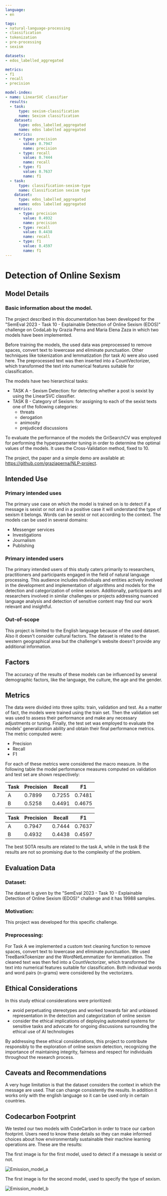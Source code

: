 ```yaml
---
language:
- en

tags:
- natural-language-processing
- classification
- tokenization
- pre-processing
- sexism

datasets:
- edos_labelled_aggregated

metrics:
- f1
- recall
- precision

model-index:
- name: LinearSVC classifier
  results:
  - task:
      type: sexism-classification
      name: Sexism classification
    dataset:
      type: edos_labelled_aggregated
      name: edos labelled aggregated
    metrics:
      - type: precision
        value: 0.7947
        name: precision
      - type: recall
        value: 0.7444
        name: recall
      - type: f1
        value: 0.7637
        name: f1
  - task:
      type: classification-sexism-type
      name: Classification sexism type
    dataset:
      type: edos_labelled_aggregated
      name: edos labelled aggregated
    metrics:
      - type: precision
        value: 0.4932
        name: precision
      - type: recall
        value: 0.4438
        name: recall
      - type: f1
        value: 0.4597
        name: f1
---
```


# Detection of Online Sexism


## Model Details 
### Basic information about the model.
The project described in this documentation has been developed for the "SemEval 2023 - Task 10 - Explainable Detection of Online Sexism (EDOS)" challenge on CodaLab by Grazia Perna and Maria Elena Zaza in which two models have been implemented.

Before training the models, the used data was preprocessed to remove spaces, convert text to lowercase and eliminate punctuation. Other techniques like tokenization and lemmatization (for task A) were also used here.
The preprocessed text was then inserted into a CountVectorizer, which transformed the text into numerical features suitable for classification.

The models have two hierarchical tasks:
- TASK A - Sexism Detection: for detecting whether a post is sexist by using the LinearSVC classifier.
- TASK B - Category of Sexism: for assigning to each of the sexist texts one of the following categories:
    - threats
    - derogation
    - animosity
    - prejudiced discussions

To evaluate the performance of the models the GriSearchCV was employed for performing the hyperparameter tuning in order to determine the optimal values of the models. It uses the Cross-Validation method, fixed to 10.

The project, the paper and a simple demo are available at: https://github.com/graziaperna/NLP-project.


## Intended Use 
### Primary intended uses

The primary use case on which the model is trained on is to detect if a message is sexist or not and in a positive case it will understand the type of sexism it belongs. Words can be sexist or not according to the context.
The models can be used in several domains:
- Messenger services
- Investigations
- Journalism
- Publishing

### Primary intended users

The primary intended users of this study caters primarily to researchers, practitioners and participants engaged in the field of natural language processing. This audience includes individuals and entities actively involved in the development and implementation of algorithms and models for the detection and categorization of online sexism.
Additionally, participants and researchers involved in similar challenges or projects addressing nuanced language analysis and detection of sensitive content may find our work relevant and insightful.

### Out-of-scope

This project is limited to the English language because of the used dataset. 
Also it doesn't consider cultural factors. The dataset is related to the western geographical area but the challenge's website doesn't provide any additional information. 

## Factors 

The accuracy of the results of these models can be influenced by several demographic factors, like the language, the culture, the age and the gender.

## Metrics 

The data were divided into three splits: train, validation and test. As a matter of fact, the models were trained using the train set.
Then the validation set was used to assess their performance and make any necessary adjustments or tuning. Finally, the test set was employed to evaluate the models' generalization ability and obtain their final performance metrics.
The metric computed were:
- Precision
- Recall
- F1

For each of these metrics were considered the macro measure.
In the following table the model performance measures computed on validation and test set are shown respectively:


| Task | Precision | Recall | F1     |
|------|-----------|--------|--------|
| A    | 0.7899    | 0.7255 | 0.7481 |
| B    | 0.5258    | 0.4491 | 0.4675 |

| Task | Precision | Recall | F1       |
|------|-----------|--------|----------|
| A    | 0.7947    | 0.7444 | 0.7637   |
| B    | 0.4932    | 0.4438 | 0.4597   |

The best SOTA results are related to the task A, while in the task B the results are not so promising due to the complexity of the problem.


## Evaluation Data 
### Dataset: 
The dataset is given by the "SemEval 2023 - Task 10 - Explainable Detection of Online Sexism (EDOS)" challenge and it has 19988 samples. 
### Motivation: 
This project was developed for this specific challenge. 
### Preprocessing: 
For Task A we implemented a custom text cleaning function to remove spaces, convert text to lowercase and eliminate punctuation. We used TreeBankTokenizer and the WordNetLemmatizer for lemmatization.
The cleaned text was then fed into a CountVectorizer, which transformed the text into numerical features suitable for classification.
Both individual words and word pairs (n-grams) were considered by the vectorizers.

## Ethical Considerations

In this study ethical considerations were prioritized:
- avoid perpetuating stereotypes and worked towards fair and unbiased representation in the detection and categorization of online sexism
- consider the ethical implications of deploying automated systems for sensitive tasks and advocate for ongoing discussions surrounding the ethical use of AI technologies

By addressing these ethical considerations, this project to contribute responsibly to the exploration of online sexism detection, recognizing the importance of maintaining integrity, fairness and respect for individuals throughout the research process.

## Caveats and Recommendations

A very huge limitation is that the dataset considers the context in which the message are used. That can change consistently the results. In addition it works only with the english language so it can be used only in certain countries.

## Codecarbon Footprint
We tested our two models with CodeCarbon in order to trace our carbon footprint. Users need to know these details so they can make informed choices about how environmentally sustainable their machine learning operations are.
These are the results:

The first image is for the first model, used to detect if a message is sexist or not.

![Emission_model_a](https://github.com/se4ai2324-uniba/DetectionOfOnlineSexism/blob/main/src/models/output_codecarbon/Emission_model_a.png)

The first image is for the second model, used to specify the type of sexism.

![Emission_model_b](https://github.com/se4ai2324-uniba/DetectionOfOnlineSexism/blob/main/src/models/output_codecarbon/Emission_model_b.png)

